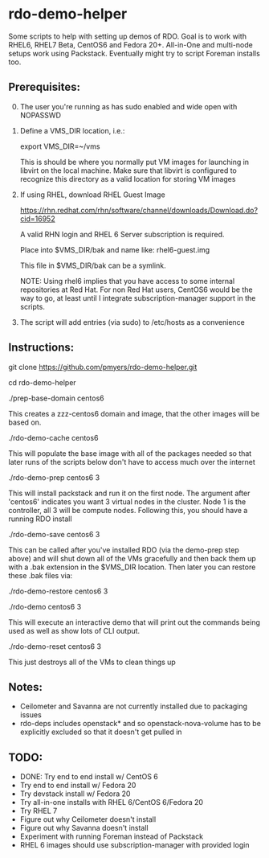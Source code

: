 rdo-demo-helper
===============

Some scripts to help with setting up demos of RDO.  Goal is to work with RHEL6,
RHEL7 Beta, CentOS6 and Fedora 20+.  All-in-One and multi-node setups work
using Packstack.  Eventually might try to script Foreman installs too.

Prerequisites:
--------------
0. The user you're running as has sudo enabled and wide open with NOPASSWD

1. Define a VMS_DIR location, i.e.:

   export VMS_DIR=~/vms

   This is should be where you normally put VM images for launching in libvirt
   on the local machine.  Make sure that libvirt is configured to recognize
   this directory as a valid location for storing VM images

2. If using RHEL, download RHEL Guest Image

   https://rhn.redhat.com/rhn/software/channel/downloads/Download.do?cid=16952

   A valid RHN login and RHEL 6 Server subscription is required.

   Place into $VMS_DIR/bak and name like:
   rhel6-guest.img

   This file in $VMS_DIR/bak can be a symlink.

   NOTE: Using rhel6 implies that you have access to some internal
   repositories at Red Hat.  For non Red Hat users, CentOS6 would be the way
   to go, at least until I integrate subscription-manager support in the
   scripts.

3. The script will add entries (via sudo) to /etc/hosts as a convenience

Instructions:
-------------

git clone https://github.com/pmyers/rdo-demo-helper.git

cd rdo-demo-helper

./prep-base-domain centos6

  This creates a zzz-centos6 domain and image, that the other images will be
  based on.

./rdo-demo-cache centos6

  This will populate the base image with all of the packages needed so that
  later runs of the scripts below don't have to access much over the internet

./rdo-demo-prep centos6 3

  This will install packstack and run it on the first node.  The argument
  after 'centos6' indicates you want 3 virtual nodes in the cluster.  Node 1
  is the controller, all 3 will be compute nodes.  Following this, you should
  have a running RDO install

./rdo-demo-save centos6 3

  This can be called after you've installed RDO (via the demo-prep step above)
  and will shut down all of the VMs gracefully and then back them up with a
  .bak extension in the $VMS_DIR location.  Then later you can restore these
  .bak files via:

./rdo-demo-restore centos6 3

./rdo-demo centos6 3

  This will execute an interactive demo that will print out the commands
  being used as well as show lots of CLI output.

./rdo-demo-reset centos6 3

  This just destroys all of the VMs to clean things up

Notes:
------

* Ceilometer and Savanna are not currently installed due to packaging issues
* rdo-deps includes openstack* and so openstack-nova-volume has to be 
  explicitly excluded so that it doesn't get pulled in

TODO:
-----

* DONE: Try end to end install w/ CentOS 6
* Try end to end install w/ Fedora 20
* Try devstack install w/ Fedora 20
* Try all-in-one installs with RHEL 6/CentOS 6/Fedora 20
* Try RHEL 7
* Figure out why Ceilometer doesn't install
* Figure out why Savanna doesn't install
* Experiment with running Foreman instead of Packstack
* RHEL 6 images should use subscription-manager with provided login
